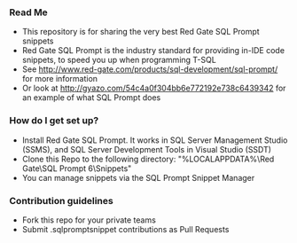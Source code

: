 ### Read Me ###

* This repository is for sharing the very best Red Gate SQL Prompt snippets
* Red Gate SQL Prompt is the industry standard for providing in-IDE code snippets, to speed you up when programming T-SQL
* See http://www.red-gate.com/products/sql-development/sql-prompt/ for more information
* Or look at http://gyazo.com/54c4a0f304bb6e772192e738c6439342 for an example of what SQL Prompt does

### How do I get set up? ###

* Install Red Gate SQL Prompt. It works in SQL Server Management Studio (SSMS), and SQL Server Development Tools in Visual Studio (SSDT)
* Clone this Repo to the following directory: "%LOCALAPPDATA%\Red Gate\SQL Prompt 6\Snippets"
* You can manage snippets via the SQL Prompt Snippet Manager

### Contribution guidelines ###

* Fork this repo for your private teams
* Submit .sqlpromptsnippet contributions as Pull Requests
